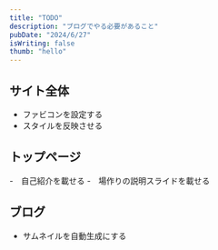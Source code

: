 ```yaml
---
title: "TODO"
description: "ブログでやる必要があること"
pubDate: "2024/6/27"
isWriting: false
thumb: "hello"
---
```


## サイト全体

- ファビコンを設定する
- スタイルを反映させる

## トップページ

-　自己紹介を載せる -　場作りの説明スライドを載せる

## ブログ

- サムネイルを自動生成にする
